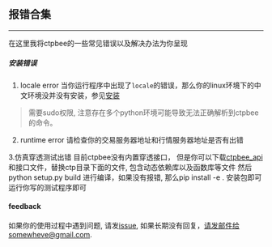## 报错合集

---
在这里我将ctpbee的一些常见错误以及解决办法为你呈现

##### 安装错误

1. locale error 当你运行程序中出现了`locale`的错误，那么你的linux环境下的中文环境没并没有安装，参见[安装](install.md)
   
> 需要sudo权限, 注意存在多个python环境可能导致无法正确解析到ctpbee的命令。

2. runtime error 请检查你的交易服务器地址和行情服务器地址是否有出错

3.仿真穿透测试出错 目前ctpbee没有内置穿透接口， 但是你可以下载[ctpbee_api](https://github.com/ctpbee/ctpbee_api) 和接口文件，替换ctp目录下面的文件,
包含动态依赖库以及函数库等文件 然后python setup.py build 进行编译，如果没有报错, 那么pip install -e . 安装包即可 运行你写的测试程序即可

#### feedback

如果你的使用过程中遇到问题, 请发[issue](https://github.com/ctpbee/ctpbee/issues/new), 如果长期没有回复，请发邮件给somewheve@gmail.com. 
